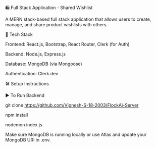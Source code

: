 🛍️ Full Stack Application - Shared Wishlist


A MERN stack-based full stack application that allows users to create, manage, and share product wishlists with others.


🔧 Tech Stack


Frontend: React.js, Bootstrap, React Router, Clerk (for Auth)

Backend: Node.js, Express.js

Database: MongoDB (via Mongoose)

Authentication: Clerk.dev


🛠️ Setup Instructions


▶️ To Run Backend


git clone https://github.com/Vignesh-S-18-2003/FlockAi-Server

npm install

nodemon index.js


Make sure MongoDB is running locally or use Atlas and update your MongoDB URI in .env.
